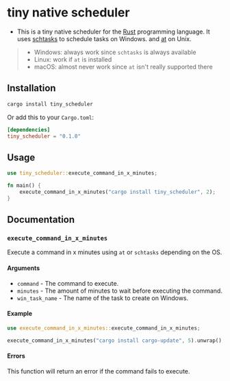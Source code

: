 # tiny native scheduler

-   This is a tiny native scheduler for the [Rust](https://www.rust-lang.org/) programming language.
    It uses [schtasks](https://technet.microsoft.com/en-us/library/cc725744.aspx) to schedule tasks on Windows. and [at](<https://en.wikipedia.org/wiki/At_(Unix)>) on Unix.
    
> * Windows: always work since `schtasks` is always available
> * Linux: work if `at` is installed
> * macOS: almost never work since `at` isn't really supported there

## Installation

```bash
cargo install tiny_scheduler
```
Or add this to your `Cargo.toml`:

```toml
[dependencies]
tiny_scheduler = "0.1.0"
```

## Usage

```rust
use tiny_scheduler::execute_command_in_x_minutes;

fn main() {
    execute_command_in_x_minutes("cargo install tiny_scheduler", 2);
}
```

## Documentation

### `execute_command_in_x_minutes`

Execute a command in x minutes using `at` or `schtasks` depending on the OS.

#### Arguments

-   `command` - The command to execute.
-   `minutes` - The amount of minutes to wait before executing the command.
-   `win_task_name` - The name of the task to create on Windows.

#### Example

```rust
use execute_command_in_x_minutes::execute_command_in_x_minutes;

execute_command_in_x_minutes("cargo install cargo-update", 5).unwrap();
```

#### Errors

This function will return an error if the command fails to execute.
